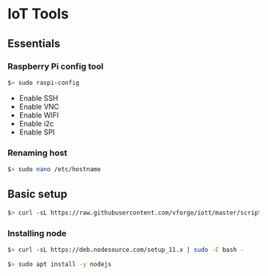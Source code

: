 # IoT Tools

## Essentials

### Raspberry Pi config tool

```bash
$> sudo raspi-config
```

- Enable SSH
- Enable VNC
- Enable WIFI
- Enable i2c
- Enable SPI

### Renaming host

```bash
$> sudo nano /etc/hostname
```

## Basic setup

```bash
$> curl -sL https://raw.githubusercontent.com/vforge/iott/master/scripts/setup.sh | bash
```

### Installing node

```bash
$> curl -sL https://deb.nodesource.com/setup_11.x | sudo -E bash -
```

```bash
$> sudo apt install -y nodejs
```
